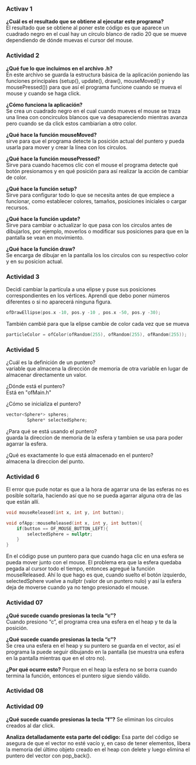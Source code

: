 ### Activav 1  
**¿Cuál es el resultado que se obtiene al ejecutar este programa?**    
El resultado que se obtiene al poner este código es que aparece un cuadrado negro en el cual hay un círculo blanco de radio 20 que se mueve dependiendo de dónde muevas el cursor del mouse.

### Actividad 2  
**¿Qué fue lo que incluimos en el archivo .h?**  
 En este archivo se guarda la estructura básica de la aplicación poniendo las funciones principales (setup(), update(), draw(), mouseMoved() y mousePressed()) para que así el programa funcione cuando se mueva el mouse y cuando se haga click.

**¿Cómo funciona la aplicación?**  
Se crea un cuadrado negro en el cual cuando mueves el mouse se traza una linea con concirculos blancos que va desapareciendo mientras avanza pero cuando se da click estos cambiarian a otro color.

**¿Qué hace la función mouseMoved?**  
 sirve para que el programa detecte la posición actual del puntero y pueda usarla para mover y crear la línea con los circulos.

**¿Qué hace la función mousePressed?**  
Sirve para cuando hacemos clic con el mouse el programa detecte qué botón presionamos y en qué posición para así realizar la acción de cambiar de color.

**¿Qué hace la función setup?**  
Sirve para configurar todo lo que se necesita antes de que empiece a funcionar, como establecer colores, tamaños, posiciones iniciales o cargar recursos.

**¿Qué hace la función update?**  
Sirve para cambiar o actualizar lo que pasa con los circulos antes de dibujarlos, por ejemplo, moverlos o modificar sus posiciones para que en la pantalla se vean en movimiento.  

**¿Qué hace la función draw?**  
Se encarga de dibujar en la pantalla los los circulos con su respectivo color y en su posicion actual.

### Actividad 3  
Decidí cambiar la partícula a una elipse y puse sus posiciones correspondientes en los vértices. Aprendí que debo poner números diferentes o si no aparecerá ninguna figura.  
```cpp
ofDrawEllipse(pos.x -10, pos.y -10 , pos.x -50, pos.y -30);
```

También cambié para que la elipse cambie de color cada vez que se mueva  
```cpp
particleColor = ofColor(ofRandom(255), ofRandom(255), ofRandom(255));
```
### Actividad 5​
¿Cuál es la definición de un puntero?  
variable que almacena la dirección de memoria de otra variable en lugar de almacenar directamente un valor.  

¿Dónde está el puntero?  
Está en "ofMain.h"

¿Cómo se inicializa el puntero?

```cpp
vector<Sphere*> spheres;
        Sphere* selectedSphere;
```

¿Para qué se está usando el puntero?  
guarda la direccion de memoria de la esfera y tambien se usa para poder agarrar la esfera.

¿Qué es exactamente lo que está almacenado en el puntero?  
almacena la direccion del punto.

### Actividad 6
El error que pude notar es que a la hora de agarrar una de las esferas no es posible soltarla, haciendo así que no se pueda agarrar alguna otra de las que están allí.
```cpp
void mouseReleased(int x, int y, int button);
```
```cpp
void ofApp::mouseReleased(int x, int y, int button){
    if(button == OF_MOUSE_BUTTON_LEFT){
        selectedSphere = nullptr;
    }
}
```
En el código puse un puntero para que cuando haga clic en una esfera se pueda mover junto con el mouse. El problema era que la esfera quedaba pegada al cursor todo el tiempo, entonces agregué la función mouseReleased. Ahí lo que hago es que, cuando suelto el botón izquierdo, selectedSphere vuelve a nullptr (valor de un puntero nulo) y así la esfera deja de moverse cuando ya no tengo presionado el mouse.

### Actividad 07
**¿Qué sucede cuando presionas la tecla “c”?**  
Cuando presiono “c”, el programa crea una esfera en el heap y te da la posición.

**¿Qué sucede cuando presionas la tecla “c”?**  
Se crea una esfera en el heap y su puntero se guarda en el vector, así el programa la puede seguir dibujando en la pantalla (se muestra una esfera en la pantalla mientras que en el otro no).

**¿Por qué ocurre esto?**
Porque en el heap la esfera no se borra cuando termina la función, entonces el puntero sigue siendo válido.

### Actividad 08


### Actividad 09
**¿Qué sucede cuando presionas la tecla “f”?**
Se eliminan los circulos creados al dar click.

**Analiza detalladamente esta parte del código:**
Esa parte del código se asegura de que el vector no esté vacío y, en caso de tener elementos, libera la memoria del último objeto creado en el heap con delete y luego elimina el puntero del vector con pop_back().



